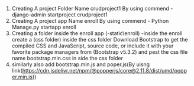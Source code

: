 1) Creating A  project Folder Name crudproject1 By using 
commend - django-admin startproject crudproject1
2) Creating A  project app  Name enroll By using 
commend - Python Manage.py startapp enroll
3) Creating a folder inside the enroll app (-static\enroll) -inside the enroll create a (css folder)
    inside the css folder  Download Bootstrap to get the compiled CSS and JavaScript, source code, or include it with your favorite package managers from (Bootstrap v5.3.2) and pest the css file name bootstrap.min.css  in side the css folder
4) similarly also add bootstrap.min.js and poper.js(By uisng link(https://cdn.jsdelivr.net/npm/@popperjs/core@2.11.8/dist/umd/popper.min.js))


